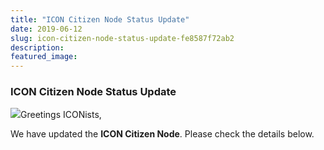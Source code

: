 ```yaml
---
title: "ICON Citizen Node Status Update"
date: 2019-06-12
slug: icon-citizen-node-status-update-fe8587f72ab2
description:
featured_image:
---
```


### **ICON Citizen Node Status Update**

![](https://cdn-images-1.medium.com/max/800/1*s_-Z_awapFE5HoQQYMAASQ.png)Greetings ICONists,

We have updated the **ICON Citizen Node**. Please check the details below.

